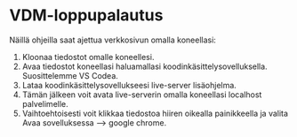 # VDM-loppupalautus

Näillä ohjeilla saat ajettua verkkosivun omalla koneellasi:

1. Kloonaa tiedostot omalle koneellesi.
2. Avaa tiedostot koneellasi haluamallasi koodinkäsittelysovelluksella. Suosittelemme VS Codea.
3. Lataa koodinkäsittelysovellukseesi live-server lisäohjelma.
4. Tämän jälkeen voit avata live-serverin omalla koneellasi localhost palvelimelle.
5. Vaihtoehtoisesti voit klikkaa tiedostoa hiiren oikealla painikkeella ja valita Avaa sovelluksessa --> google chrome.

